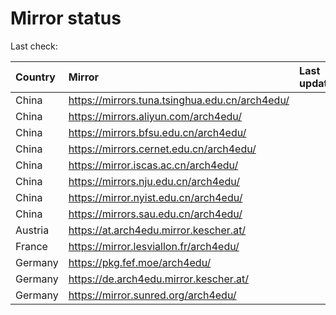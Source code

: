 <script src="./time.js"></script>
# Mirror status
Last check: <script type="text/javascript">localize(1720448417.58843);</script>

|Country|Mirror|Last update|
|:------|:-----|:----------|
|China|https://mirrors.tuna.tsinghua.edu.cn/arch4edu/|<script type="text/javascript">localize(1720420622);</script>|
|China|https://mirrors.aliyun.com/arch4edu/|<script type="text/javascript">localize(1720420622);</script>|
|China|https://mirrors.bfsu.edu.cn/arch4edu/|<script type="text/javascript">localize(1720420622);</script>|
|China|https://mirrors.cernet.edu.cn/arch4edu/|<script type="text/javascript">localize(1720420622);</script>|
|China|https://mirror.iscas.ac.cn/arch4edu/|<script type="text/javascript">localize(1720420622);</script>|
|China|https://mirrors.nju.edu.cn/arch4edu/|<script type="text/javascript">localize(1720377383);</script>|
|China|https://mirror.nyist.edu.cn/arch4edu/|<script type="text/javascript">localize(1720420622);</script>|
|China|https://mirrors.sau.edu.cn/arch4edu/|<script type="text/javascript">localize(1720420622);</script>|
|Austria|https://at.arch4edu.mirror.kescher.at/|<script type="text/javascript">localize(1720420622);</script>|
|France|https://mirror.lesviallon.fr/arch4edu/|<script type="text/javascript">localize(1720420622);</script>|
|Germany|https://pkg.fef.moe/arch4edu/|<script type="text/javascript">localize(1720420622);</script>|
|Germany|https://de.arch4edu.mirror.kescher.at/|<script type="text/javascript">localize(1720420622);</script>|
|Germany|https://mirror.sunred.org/arch4edu/|<script type="text/javascript">localize(1720420622);</script>|

<script src="./tablefilter/tablefilter.js"></script>
<script src="./table.js"></script>